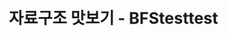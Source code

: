 ---
published: true
layout: single
title:  "자료구조 맛보기 - BFStesttest"
categories: Algorithm
tag: [BFS, DFS]
toc: true
toc_sticky: true
author_profile: true
sidebar:

  nav: "docs"
---